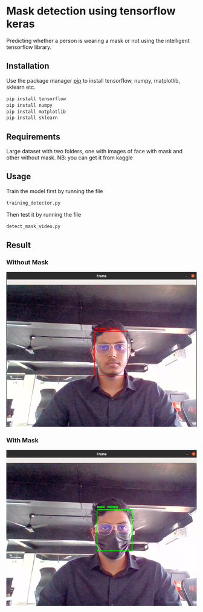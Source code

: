 # Mask detection using tensorflow keras

Predicting whether a person is wearing a mask or not using the intelligent tensorflow library.

## Installation

Use the package manager [pip](https://pip.pypa.io/en/stable/) to install tensorflow, numpy, matplotlib, sklearn etc.

```bash
pip install tensorflow
pip install numpy
pip install matplotlib
pip install sklearn
```

## Requirements
Large dataset with two folders, one with images of face with mask and other without mask.
NB: you can get it from kaggle

## Usage

Train the model first by running the file
```bash
training_detector.py
```
Then test it by running the file
```bash
detect_mask_video.py
```
## Result
### Without Mask
![nomask](https://github.com/shezin888/Mask-detector/blob/master/without_mask.png?raw=true)
### With Mask
![mask](https://github.com/shezin888/Mask-detector/blob/master/with_mask.png?raw=true)

